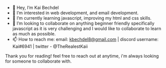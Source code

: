 - 👋 Hey, I’m Kai Bechdel
- 👀 I’m interested in web development, and email development.
- 🌱 I’m currently learning javascript, improving my html and css skills.
- 💞️ I’m looking to collaborate on anything beginner friendly specifically javascript as it is very challenging and I would like to collaborate to learn as much as possible.
- 📫 How to reach me: email: kbechdel8@gmail.com | discord username: Kai#6941 | twitter - @TheRealestKaii

Thank you for reading! feel free to reach out at anytime, i'm always looking for someone to collaborate with.

